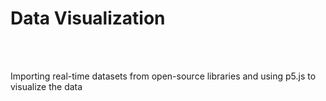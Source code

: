 # Data Visualization 
<br><br>

Importing real-time datasets from open-source libraries and using p5.js to visualize the data

